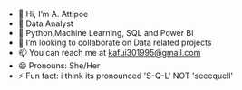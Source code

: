 - 👋 Hi, I’m A. Attipoe
- 👀 Data Analyst
- 🌱 Python,Machine Learning, SQL and Power BI
- 💞️ I’m looking to collaborate on Data related projects
- 📫 You can reach me at kafui301995@gmail.com
- 😄 Pronouns: She/Her
- ⚡ Fun fact: i think its pronounced 'S-Q-L' NOT 'seeequell'
